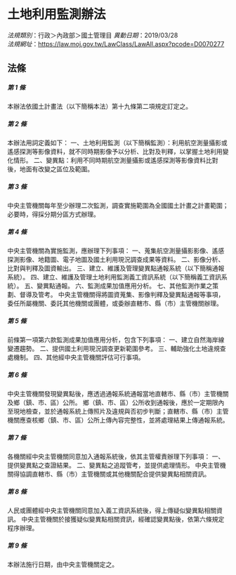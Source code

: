 # 土地利用監測辦法

*法規類別*：行政＞內政部＞國土管理目
*異動日期*：2019/03/28  
*法規網址*：https://law.moj.gov.tw/LawClass/LawAll.aspx?pcode=D0070277



## 法條
##### 第 1 條
本辦法依國土計畫法（以下簡稱本法）第十九條第二項規定訂定之。

##### 第 2 條
本辦法用詞定義如下：
一、土地利用監測（以下簡稱監測）：利用航空測量攝影或遙感探測等影像資料，就不同時期影像予以分析、比對及判釋，以掌握土地利用變化情形。
二、變異點：利用不同時期航空測量攝影或遙感探測等影像資料比對後，地面有改變之區位及範圍。

##### 第 3 條
中央主管機關每年至少辦理二次監測，調查實施範圍為全國國土計畫之計畫範圍；必要時，得採分期分區方式辦理。

##### 第 4 條
中央主管機關為實施監測，應辦理下列事項：
一、蒐集航空測量攝影影像、遙感探測影像、地籍圖、電子地圖及國土利用現況調查成果等資料。
二、影像分析、比對與判釋及圖資輸出。
三、建立、維護及管理變異點通報系統（以下簡稱通報系統）。
四、建立、維護及管理土地利用監測義工資訊系統（以下簡稱義工資訊系統）。
五、變異點通報。
六、監測成果加值應用分析。
七、其他監測作業之策劃、督導及管考。
中央主管機關得將圖資蒐集、影像判釋及變異點通報等事項，委任所屬機關、委託其他機關或團體，或委辦直轄市、縣（市）主管機關辦理。

##### 第 5 條
前條第一項第六款監測成果加值應用分析，包含下列事項：
一、建立自然海岸線變遷趨勢。
二、提供國土利用現況調查更新範圍參考。
三、輔助強化土地違規查處機制。
四、其他經中央主管機關評估可行事項。

##### 第 6 條
中央主管機關發現變異點後，應透過通報系統通報當地直轄市、縣（市）主管機關及鄉（鎮、市、區）公所。
鄉（鎮、市、區）公所收到通報後，應於一定期限內至現地檢查，並於通報系統上傳照片及違規與否初步判斷；直轄市、縣（市）主管機關應查核鄉（鎮、市、區）公所上傳內容完整性，並將處理結果上傳通報系統。

##### 第 7 條
各機關經中央主管機關同意加入通報系統後，依其主管權責辦理下列事項：
一、提供變異點之查證結果。
二、變異點之追蹤管考，並提供處理情形。
中央主管機關得協調直轄市、縣（市）主管機關或其他機關配合提供變異點相關資訊。

##### 第 8 條
人民或團體經中央主管機關同意加入義工資訊系統後，得上傳疑似變異點相關資訊。
中央主管機關於接獲疑似變異點相關資訊，經確認變異點後，依第六條規定程序辦理。

##### 第 9 條
本辦法施行日期，由中央主管機關定之。


